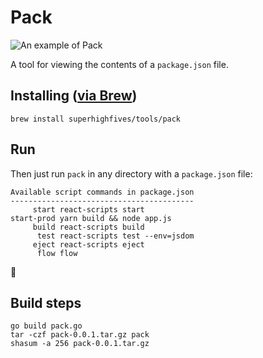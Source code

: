 # Pack

![An example of Pack](https://user-images.githubusercontent.com/449385/31547153-322cd1b8-b01e-11e7-8810-4c0caaa55401.png)


A tool for viewing the contents of a `package.json` file.

## Installing ([via Brew](https://brew.sh/))

```
brew install superhighfives/tools/pack
```

## Run

Then just run `pack` in any directory with a `package.json` file:

```
Available script commands in package.json
-----------------------------------------
     start react-scripts start
start-prod yarn build && node app.js
     build react-scripts build
      test react-scripts test --env=jsdom
     eject react-scripts eject
      flow flow
```

🍻

## Build steps

```
go build pack.go
tar -czf pack-0.0.1.tar.gz pack
shasum -a 256 pack-0.0.1.tar.gz
```
